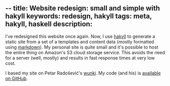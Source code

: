 --
title: Website redesign: small and simple with hakyll
keywords: redesign, hakyll
tags: meta, hakyll, haskell
description: 
--

I've redesigned this website once again. Now, I use [hakyll](http://jaspervdj.be/hakyll/) to generate a static site from a set of a templates and content data (mostly formatted using [markdown](http://daringfireball.net/projects/markdown/)). My personal site is quite small and it's possible to host the entire thing on Amazon's S3 cloud storage service. This avoids the need for a server (well, mostly) and results in fast response times at very low cost.

I based my site on Petar Radošević's [wunki](http://www.wunki.org). My code (and his) is [available on GitHub](https://github.com/etcet/www.etcet.net).


